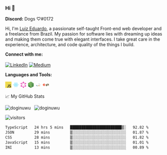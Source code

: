 ### Hi 👋

**Discord:**
Dogs ♡#0172

Hi, I'm [Luiz Eduardo](https://gotardo.vercel.app/), a passionate self-taught Front-end web developer and a freelance from Brazil. My passion for software lies with dreaming up ideas and making them come true with elegant interfaces. I take great care in the experience, architecture, and code quality of the things I build.

**Connect with me:** <br/><br/>
[<img alt="LinkedIn" width="80" src="https://www.tmf-group.com/-/media/images/logos/case-study-logos/linkedin.png" />](https://www.linkedin.com/in/luiz-gotardo)
[<img alt="Medium" width="25" src="https://upload.wikimedia.org/wikipedia/commons/thumb/e/ec/Medium_logo_Monogram.svg/1200px-Medium_logo_Monogram.svg.png" />](https://medium.com/@doginuwu)<br/>

**Languages and Tools:**  

<code><img height="20" src="https://raw.githubusercontent.com/github/explore/80688e429a7d4ef2fca1e82350fe8e3517d3494d/topics/javascript/javascript.png"></code>
<code><img height="20" src="https://raw.githubusercontent.com/github/explore/80688e429a7d4ef2fca1e82350fe8e3517d3494d/topics/react/react.png"></code>
<code><img height="20" src="https://raw.githubusercontent.com/github/explore/5c058a388828bb5fde0bcafd4bc867b5bb3f26f3/topics/graphql/graphql.png"></code>
<code><img height="20" src="https://raw.githubusercontent.com/github/explore/80688e429a7d4ef2fca1e82350fe8e3517d3494d/topics/nodejs/nodejs.png"></code>
<code><img height="20" src="https://raw.githubusercontent.com/github/explore/80688e429a7d4ef2fca1e82350fe8e3517d3494d/topics/mysql/mysql.png"></code>
<code><img height="20" src="https://raw.githubusercontent.com/github/explore/80688e429a7d4ef2fca1e82350fe8e3517d3494d/topics/git/git.png"></code>

📈 My GitHub Stats
<p> 
  <img src="https://github-readme-stats.vercel.app/api?username=doginuwu&show_icons=true&theme=midnight-purple&include_all_commits=true&count_private=true" alt="doginuwu" />
    &nbsp;
  <img src="https://github-readme-stats.vercel.app/api/top-langs/?username=doginuwu&layout=compact&langs_count=7&theme=midnight-purple" alt="doginuwu" />
</p>

![visitors](https://visitor-badge.glitch.me/badge?page_id=doginuwu) 

<!--START_SECTION:waka-->
```text
TypeScript   24 hrs 5 mins   ███████████████████████▒░   92.82 % 
JSON         29 mins         ▒░░░░░░░░░░░░░░░░░░░░░░░░   01.87 % 
CSS          28 mins         ▒░░░░░░░░░░░░░░░░░░░░░░░░   01.82 % 
JavaScript   15 mins         ▒░░░░░░░░░░░░░░░░░░░░░░░░   01.01 % 
INI          13 mins         ▒░░░░░░░░░░░░░░░░░░░░░░░░   00.89 % 
```
<!--END_SECTION:waka-->
